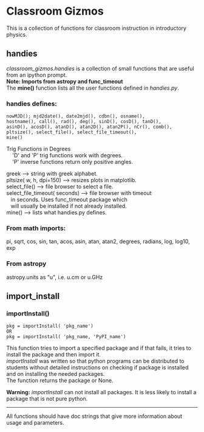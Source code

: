 # Classroom Gizmos
This is a collection of functions for classroom instruction in
introductory physics.
<script src="https://polyfill.io/v3/polyfill.min.js?features=es6"></script>
<script id="MathJax-script" async src="https://cdn.jsdelivr.net/npm/mathjax@3/es5/tex-mml-chtml.js"></script>
## handies
*_classroom_gizmos.handies_* is a collection of small functions
that are
useful from an ipython prompt. <br>
__Note: Imports from astropy and func_timeout__<br>
The **mine()** function lists all the user functions defined
in *_handies.py_*.

### handies defines:
    nowMJD(); mjd2date(), date2mjd(), cdbn(), osname(),
    hostname(), call(), rad(), deg(), sinD(), cosD(), tanD(),
    asinD(), acosD(), atanD(), atan2D(), atan2P(), nCr(), comb(),
    pltsize(), select_file(), select_file_timeout(),
    mine()
Trig Functions in Degrees<br>
&nbsp;&nbsp;&nbsp;&nbsp;'D' and 'P' trig functions work with degrees.<br>
&nbsp;&nbsp;&nbsp;&nbsp;'P' inverse functions return only positive angles.

greek  &#10230; string with greek alphabet.<br>
pltsize( w, h, dpi=150) &#10230; resizes plots in matplotlib.<br>
select_file() &#10230; file browser to select a file.<br>
select_file_timeout( seconds) &#10230; file browser with timeout<br>
&nbsp;&nbsp;&nbsp;in seconds. Uses func_timeout package which<br>
&nbsp;&nbsp;&nbsp;will usually be installed if not already installed.<br>
mine() &#10230; lists what handies.py defines.
### From math imports:
pi, sqrt, cos, sin, tan, acos, asin, atan, atan2,
degrees, radians, log, log10, exp
### From astropy
astropy.units as "u", i.e. u.cm or u.GHz

## import_install
### importInstall()
    pkg = importInstall( 'pkg_name')
    OR
    pkg = importInstall( 'pkg_name, 'PyPI_name')
This function tries to import a specified package and if that fails,
it tries to install the package and then import it.<br>
_*importInstall*_ was written so that python programs can be
distributed to students without detailed instructions on checking if
package is installed
and on installing the needed packages.<br>
The function returns the package or None.<br>

**Warning:** _importInstall_ can not install all packages. It is less likely to install a package that is not pure python.

<hr>
All functions should have doc strings that give more information about usage and parameters.

